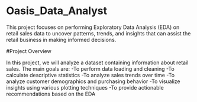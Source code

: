 # Oasis_Data_Analyst

This project focuses on performing Exploratory Data Analysis (EDA) on retail sales data to uncover patterns, trends, and insights that can assist the retail business in making informed decisions.

#Project Overview

In this project, we will analyze a dataset containing information about retail sales. The main goals are:
  -To perform data loading and cleaning
  -To calculate descriptive statistics
  -To analyze sales trends over time
  -To analyze customer demographics and purchasing behavior
  -To visualize insights using various plotting techniques
  -To provide actionable recommendations based on the EDA
